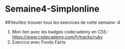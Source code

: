 # Semaine4-Simplonline
##Veuillez-trouver tous les exercices de cette semaine :4

1. Mon lien avec les badges codecademy en CSS : https://www.codecademy.com/fr/tracks/ruby
2. Exercice avec Foods Facts
